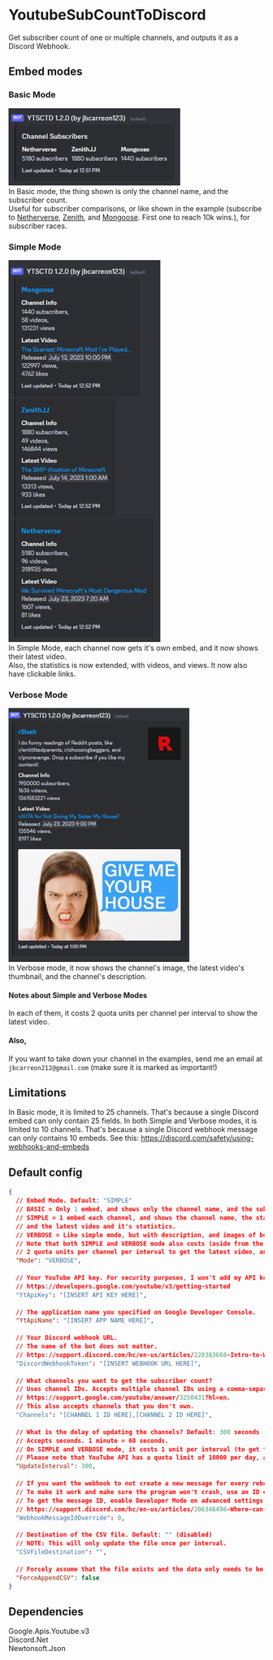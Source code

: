 # YoutubeSubCountToDiscord
Get subscriber count of one or multiple channels, and outputs it as a Discord Webhook.

## Embed modes
### Basic Mode
![Basic mode Example](Images/BasicModeExample.png)  
In Basic mode, the thing shown is only the channel name, and the subscriber count.  
Useful for subscriber comparisons, or like shown in the example (subscribe to [Netherverse](https://youtube.com/@netherverseyt), [Zenith](https://youtube.com/@zenithjj), and [Mongoose](https://youtube.com/@mongoose.). First one to reach 10k wins.), for subscriber races.
### Simple Mode
![Simple Mode Example](Images/SimpleModeExample.png)  
In Simple Mode, each channel now gets it's own embed, and it now shows their latest video.  
Also, the statistics is now extended, with videos, and views.  It now also have clickable links.
### Verbose Mode
![Verbose Mode Example](Images/VerboseModeExample2.png)  
In Verbose mode, it now shows the channel's image, the latest video's thumbnail, and the channel's description.
#### Notes about Simple and Verbose Modes
In each of them, it costs 2 quota units per channel per interval to show the latest video.
#### Also,
If you want to take down your channel in the examples, send me an email at `jbcarreon212@gmail.com` (make sure it is marked as important!)

## Limitations
In Basic mode, it is limited to 25 channels. That's because a single Discord embed can only contain 25 fields.
In both Simple and Verbose modes, it is limited to 10 channels. That's because a single Discord webhook message can only contains 10 embeds.
See this: https://discord.com/safety/using-webhooks-and-embeds

## Default config
```json
{
  // Embed Mode. Default: "SIMPLE"
  // BASIC = Only 1 embed, and shows only the channel name, and the subscriber count.
  // SIMPLE = 1 embed each channel, and shows the channel name, the statistics (subscribers, videos, and views),
  // and the latest video and it's statistics.
  // VERBOSE = Like simple mode, but with description, and images of both the channel, and the latest video.
  // Note that both SIMPLE and VERBOSE mode also costs (aside from the interval quota cost of 1 per interval)
  // 2 quota units per channel per interval to get the latest video, and it's statistics.
  "Mode": "VERBOSE",

  // Your YouTube API key. For security purposes, I won't add my API key here.
  // https://developers.google.com/youtube/v3/getting-started
  "YtApiKey": "[INSERT API KEY HERE]",

  // The application name you specified on Google Developer Console.
  "YtApiName": "[INSERT APP NAME HERE]",

  // Your Discord webhook URL.
  // The name of the bot does not matter.
  // https://support.discord.com/hc/en-us/articles/228383668-Intro-to-Webhooks
  "DiscordWebhookToken": "[INSERT WEBHOOK URL HERE]",

  // What channels you want to get the subscriber count?
  // Uses channel IDs. Accepts multiple channel IDs using a comma-separated list.
  // https://support.google.com/youtube/answer/3250431?hl=en.
  // This also accepts channels that you don't own.
  "Channels": "[CHANNEL 1 ID HERE],[CHANNEL 2 ID HERE]",

  // What is the delay of updating the channels? Default: 300 seconds (5 minutes, 388 requests on BASIC).
  // Accepts seconds. 1 minute = 60 seconds.
  // On SIMPLE and VERBOSE mode, it costs 1 unit per interval (to get the channel's info) + 2 units per channel per interval (to get the latest video).
  // Please note that YouTube API has a quota limit of 10000 per day, and each request of this program costs 1 quota.
  "UpdateInterval": 300,

  // If you want the webhook to not create a new message for every reboot, add a message ID here. Default: 0 (disabled).
  // To make it work and make sure the program won't crash, use an ID of a message that the webhook created.
  // To get the message ID, enable Developer Mode on advanced settings in Discord, right-click the webhook's message, and click Copy Message ID.
  // https://support.discord.com/hc/en-us/articles/206346498-Where-can-I-find-my-User-Server-Message-ID-
  "WebhookMessageIdOverride": 0,

  // Destination of the CSV file. Default: "" (disabled)
  // NOTE: This will only update the file once per interval.
  "CSVFileDestination": "",

  // Forcely assume that the file exists and the data only needs to be appended?
  "ForceAppendCSV": false
}
```

## Dependencies
Google.Apis.Youtube.v3  
Discord.Net  
Newtonsoft.Json
